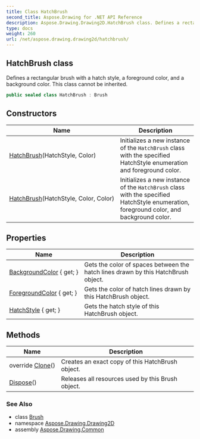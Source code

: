 ```yaml
---
title: Class HatchBrush
second_title: Aspose.Drawing for .NET API Reference
description: Aspose.Drawing.Drawing2D.HatchBrush class. Defines a rectangular brush with a hatch style a foreground color and a background color. This class cannot be inherited
type: docs
weight: 260
url: /net/aspose.drawing.drawing2d/hatchbrush/
---
```

## HatchBrush class

Defines a rectangular brush with a hatch style, a foreground color, and a background color. This class cannot be inherited.

```csharp
public sealed class HatchBrush : Brush
```

## Constructors

| Name | Description |
| --- | --- |
| [HatchBrush](hatchbrush/#constructor)(HatchStyle, Color) | Initializes a new instance of the `HatchBrush` class with the specified HatchStyle enumeration and foreground color. |
| [HatchBrush](hatchbrush/#constructor_1)(HatchStyle, Color, Color) | Initializes a new instance of the `HatchBrush` class with the specified HatchStyle enumeration, foreground color, and background color. |

## Properties

| Name | Description |
| --- | --- |
| [BackgroundColor](../../aspose.drawing.drawing2d/hatchbrush/backgroundcolor/) { get; } | Gets the color of spaces between the hatch lines drawn by this HatchBrush object. |
| [ForegroundColor](../../aspose.drawing.drawing2d/hatchbrush/foregroundcolor/) { get; } | Gets the color of hatch lines drawn by this HatchBrush object. |
| [HatchStyle](../../aspose.drawing.drawing2d/hatchbrush/hatchstyle/) { get; } | Gets the hatch style of this HatchBrush object. |

## Methods

| Name | Description |
| --- | --- |
| override [Clone](../../aspose.drawing.drawing2d/hatchbrush/clone/)() | Creates an exact copy of this HatchBrush object. |
| [Dispose](../../aspose.drawing/brush/dispose/)() | Releases all resources used by this Brush object. |

### See Also

* class [Brush](../../aspose.drawing/brush/)
* namespace [Aspose.Drawing.Drawing2D](../../aspose.drawing.drawing2d/)
* assembly [Aspose.Drawing.Common](../../)


